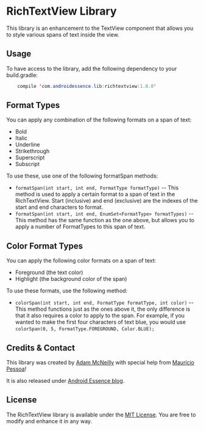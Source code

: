 RichTextView Library
=============

This library is an enhancement to the TextView component that allows you to style various spans of text inside the view.


Usage
-----

To have access to the library, add the following dependency to your build.gradle:

```java
	compile 'com.androidessence.lib:richtextview:1.0.0'
```

Format Types
------------

You can apply any combination of the following formats on a span of text:

- Bold
- Italic
- Underline
- Strikethrough
- Superscript
- Subscript

To use these, use one of the following formatSpan methods:

- `formatSpan(int start, int end, FormatType formatType)`
-- This method is used to apply a certain format to a span of text in the RichTextView. Start (inclusive) and end (exclusive) are the indexes of the start and end characters to format.
- `formatSpan(int start, int end, EnumSet<FormatType> formatTypes)`
-- This method has the same function as the one above, but allows you to apply a number of FormatTypes to this span of text.

Color Format Types
------------------

You can apply the following color formats on a span of text:

- Foreground (the text color)
- Highlight (the background color of the span)

To use these formats, use the following method:
- `colorSpan(int start, int end, FormatType formatType, int color)`
-- This method functions just as the ones above it, the only difference is that it also requires a color to apply to the span. For example, if you wanted to make the first four characters of text blue, you would use `colorSpan(0, 5, FormatType.FOREGROUND, Color.BLUE);`

Credits & Contact
-----------------

This library was created by [Adam McNeilly](http://adammcneilly.com) with special help from [Maurício Pessoa](https://github.com/Mauker1)!

It is also released under [Android Essence blog](http://androidessence.com/).

License
-------

The RichTextView library is available under the [MIT License](https://opensource.org/licenses/MIT). You are free to modify and enhance it in any way.